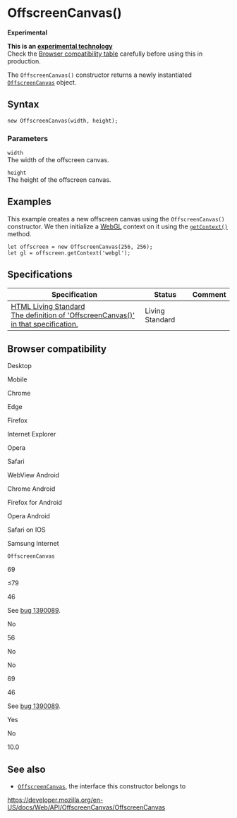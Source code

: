 OffscreenCanvas()
=================

**Experimental**

**This is an [experimental technology](https://developer.mozilla.org/en-US/docs/MDN/Guidelines/Conventions_definitions#experimental)**  
Check the [Browser compatibility table](#browser_compatibility) carefully before using this in production.

The `OffscreenCanvas()` constructor returns a newly instantiated [`OffscreenCanvas`](../offscreencanvas) object.

Syntax
------

    new OffscreenCanvas(width, height);

### Parameters

`width`  
The width of the offscreen canvas.

`height`  
The height of the offscreen canvas.

Examples
--------

This example creates a new offscreen canvas using the `OffscreenCanvas()` constructor. We then initialize a [WebGL](../webgl_api) context on it using the [`getContext()`](getcontext) method.

    let offscreen = new OffscreenCanvas(256, 256);
    let gl = offscreen.getContext('webgl');

Specifications
--------------

<table><thead><tr class="header"><th>Specification</th><th>Status</th><th>Comment</th></tr></thead><tbody><tr class="odd"><td><a href="https://html.spec.whatwg.org/multipage/#dom-offscreencanvas">HTML Living Standard<br />
<span class="small">The definition of 'OffscreenCanvas()' in that specification.</span></a></td><td><span class="spec-living">Living Standard</span></td><td></td></tr></tbody></table>

Browser compatibility
---------------------

Desktop

Mobile

Chrome

Edge

Firefox

Internet Explorer

Opera

Safari

WebView Android

Chrome Android

Firefox for Android

Opera Android

Safari on IOS

Samsung Internet

`OffscreenCanvas`

69

≤79

46

See [bug 1390089](https://bugzil.la/1390089).

No

56

No

No

69

46

See [bug 1390089](https://bugzil.la/1390089).

Yes

No

10.0

See also
--------

-   [`OffscreenCanvas`](../offscreencanvas), the interface this constructor belongs to

<a href="https://developer.mozilla.org/en-US/docs/Web/API/OffscreenCanvas/OffscreenCanvas" class="_attribution-link">https://developer.mozilla.org/en-US/docs/Web/API/OffscreenCanvas/OffscreenCanvas</a>
